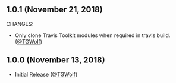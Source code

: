 ## 1.0.1 (November 21, 2018)

CHANGES:

* Only clone Travis Toolkit modules when required in travis build. ([@TGWolf][])

## 1.0.0 (November 13, 2018)

* Initial Release ([@TGWolf][])

[@TGWolf]: https://github.com/TGWolf
